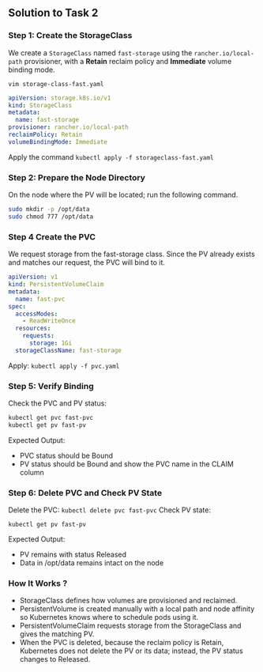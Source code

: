 ## Solution to Task 2

### Step 1: Create the StorageClass

We create a `StorageClass` named `fast-storage` using the `rancher.io/local-path` provisioner, with a **Retain** reclaim policy and **Immediate** volume binding mode.

`vim storage-class-fast.yaml` 
```yaml
apiVersion: storage.k8s.io/v1
kind: StorageClass
metadata:
  name: fast-storage
provisioner: rancher.io/local-path
reclaimPolicy: Retain
volumeBindingMode: Immediate
```

Apply the command `kubectl apply -f storageclass-fast.yaml`

### Step 2: Prepare the Node Directory
On the node where the PV will be located; run the following command.

```bash
sudo mkdir -p /opt/data
sudo chmod 777 /opt/data
```

### Step 4 Create the PVC

We request storage from the fast-storage class. Since the PV already exists and matches our request, the PVC will bind to it.

```yaml
apiVersion: v1
kind: PersistentVolumeClaim
metadata:
  name: fast-pvc
spec:
  accessModes:
    - ReadWriteOnce
  resources:
    requests:
      storage: 1Gi
  storageClassName: fast-storage
```

Apply: `kubectl apply -f pvc.yaml`

### Step 5: Verify Binding
Check the PVC and PV status:
```bash
kubectl get pvc fast-pvc
kubectl get pv fast-pv
```

Expected Output:

- PVC status should be Bound
- PV status should be Bound and show the PVC name in the CLAIM column

### Step 6:  Delete PVC and Check PV State
Delete the PVC:
`kubectl delete pvc fast-pvc`
Check PV state:

`kubectl get pv fast-pv`

Expected Output:

- PV remains with status Released
- Data in /opt/data remains intact on the node

### How It Works ?

- StorageClass defines how volumes are provisioned and reclaimed.
- PersistentVolume is created manually with a local path and node affinity so Kubernetes knows where to schedule pods using it.
- PersistentVolumeClaim requests storage from the StorageClass and gives the matching PV.
- When the PVC is deleted, because the reclaim policy is Retain, Kubernetes does not delete the PV or its data; instead, the PV status changes to Released.